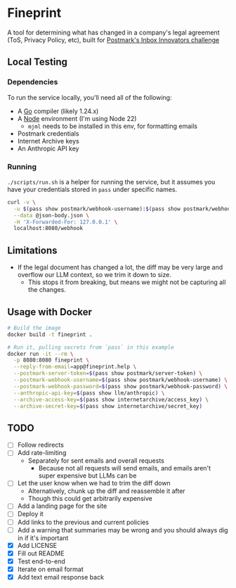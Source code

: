 # Fineprint

A tool for determining what has changed in a company's legal agreement (ToS, Privacy Policy, etc), built for [Postmark's Inbox Innovators challenge](https://postmarkapp.com/blog/announcing-the-postmark-challenge-inbox-innovators%20)

## Local Testing

### Dependencies

To run the service locally, you'll need all of the following:

- A [Go](https://go.dev/) compiler (likely 1.24.x)
- A [Node](https://nodejs.org/) environment (I'm using Node 22)
  - `mjml` needs to be installed in this env, for formatting emails
- Postmark credentials
- Internet Archive keys
- An Anthropic API key

### Running

`./scripts/run.sh` is a helper for running the service, but it assumes you have your credentials stored in `pass` under specific names.

```bash
curl -v \
  -u $(pass show postmark/webhook-username):$(pass show postmark/webhook-password) \
  --data @json-body.json \
  -H 'X-Forwarded-For: 127.0.0.1' \
  localhost:8080/webhook
```

## Limitations

- If the legal document has changed a lot, the diff may be very large and overflow our LLM context, so we trim it down to size.
  - This stops it from breaking, but means we might not be capturing all the changes.

## Usage with Docker

```bash
# Build the image
docker build -t fineprint .

# Run it, pulling secrets from `pass` in this example
docker run -it --rm \
  -p 8080:8080 fineprint \
  --reply-from-email=app@fineprint.help \
  --postmark-server-token=$(pass show postmark/server-token) \
  --postmark-webhook-username=$(pass show postmark/webhook-username) \
  --postmark-webhook-password=$(pass show postmark/webhook-password) \
  --anthropic-api-key=$(pass show llm/anthropic) \
  --archive-access-key=$(pass show internetarchive/access_key) \
  --archive-secret-key=$(pass show internetarchive/secret_key)
```

## TODO

- [ ] Follow redirects
- [ ] Add rate-limiting
  - Separately for sent emails and overall requests
    - Because not all requests will send emails, and emails aren't super expensive but LLMs can be
- [ ] Let the user know when we had to trim the diff down
  - Alternatively, chunk up the diff and reassemble it after
  - Though this could get arbitrarily expensive
- [ ] Add a landing page for the site
- [ ] Deploy it
- [ ] Add links to the previous and current policies
- [ ] Add a warning that summaries may be wrong and you should always dig in if it's important
- [x] Add LICENSE
- [x] Fill out README
- [x] Test end-to-end
- [x] Iterate on email format
- [x] Add text email response back
